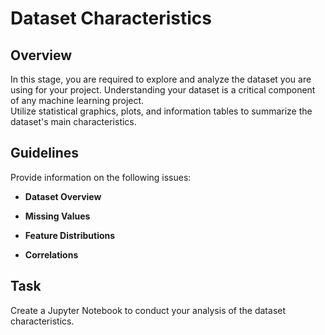 # Dataset Characteristics

## Overview

In this stage, you are required to explore and analyze the dataset you are using for your project. Understanding your dataset is a critical component of any machine learning project.  
Utilize statistical graphics, plots, and information tables to summarize the dataset's main characteristics.

## Guidelines

Provide information on the following issues:

- **Dataset Overview**

- **Missing Values**

- **Feature Distributions**

- **Correlations**

## Task

Create a Jupyter Notebook to conduct your analysis of the dataset characteristics.
